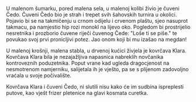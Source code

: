 U malenom šumarku, pored malena sela, u malenoj kolibi živio je čuveni Čedo.
Čuveni Čedo bio je strah i trepet svih šahovskih turnira u okolici. Pojavio bi
se na takmičenju u crnom odijelu i crvenom plaštu, sjeo nasuprot takmacu,
pa namjestio hip rozi monokl na lijevo oko. Pogledom bi prostrijelio nesretnika i
prozborio čuvene riječi čuvenog Čede: "Loše ti se piše." te povukao svoj
prvi pronicljivi potez. Jao onom koji bi mu izašao na megdan!

U malenoj krošnji, malena stabla, u drvenoj kućici živjela je kovrčava Klara.
Kovrčava Klara bila je nezajažljiva napasnica nabreklih novčanika kontroveznih
poduzetnika. Poput vrane kad ugleda dragocjenost na nesmotrenom namjerniku,
salijetala ih je vješto, pa se s plijenom zadovoljno vraćala u svoje počivalište.

Kovrčava Klara i čuveni Čedo, ni slutili nisu kako će im sudbina ispreplesti
putove, kao vješt frizer pletenice na glavi kosmata curetka.